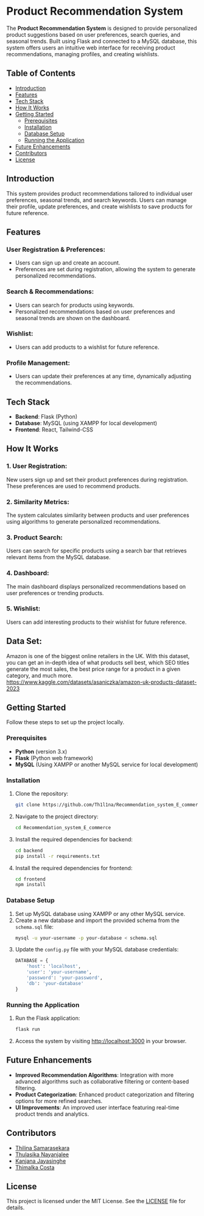 # Product Recommendation System

The **Product Recommendation System** is designed to provide personalized product suggestions based on user preferences, search queries, and seasonal trends. Built using Flask and connected to a MySQL database, this system offers users an intuitive web interface for receiving product recommendations, managing profiles, and creating wishlists.

## Table of Contents
- [Introduction](#introduction)
- [Features](#features)
- [Tech Stack](#tech-stack)
- [How It Works](#how-it-works)
- [Getting Started](#getting-started)
  - [Prerequisites](#prerequisites)
  - [Installation](#installation)
  - [Database Setup](#database-setup)
  - [Running the Application](#running-the-application)
- [Future Enhancements](#future-enhancements)
- [Contributors](#contributors)
- [License](#license)

## Introduction

This system provides product recommendations tailored to individual user preferences, seasonal trends, and search keywords. Users can manage their profile, update preferences, and create wishlists to save products for future reference.

## Features

### User Registration & Preferences:
- Users can sign up and create an account.
- Preferences are set during registration, allowing the system to generate personalized recommendations.

### Search & Recommendations:
- Users can search for products using keywords.
- Personalized recommendations based on user preferences and seasonal trends are shown on the dashboard.

### Wishlist:
- Users can add products to a wishlist for future reference.

### Profile Management:
- Users can update their preferences at any time, dynamically adjusting the recommendations.

## Tech Stack

- **Backend**: Flask (Python)
- **Database**: MySQL (using XAMPP for local development)
- **Frontend**: React, Tailwind-CSS

## How It Works

### 1. User Registration:
New users sign up and set their product preferences during registration. These preferences are used to recommend products.

### 2. Similarity Metrics:
The system calculates similarity between products and user preferences using algorithms to generate personalized recommendations.

### 3. Product Search:
Users can search for specific products using a search bar that retrieves relevant items from the MySQL database.

### 4. Dashboard:
The main dashboard displays personalized recommendations based on user preferences or trending products.

### 5. Wishlist:
Users can add interesting products to their wishlist for future reference.


## Data Set:
Amazon is one of the biggest online retailers in the UK. With this dataset, you can get an in-depth idea of what products sell best, which SEO titles generate the most sales, the best price range for a product in a given category, and much more.
https://www.kaggle.com/datasets/asaniczka/amazon-uk-products-dataset-2023

## Getting Started

Follow these steps to set up the project locally.

### Prerequisites
- **Python** (version 3.x)
- **Flask** (Python web framework)
- **MySQL** (Using XAMPP or another MySQL service for local development)

### Installation

1. Clone the repository:
    ```bash
    git clone https://github.com/Th1l1na/Recommendation_system_E_commerce
    ```
2. Navigate to the project directory:
    ```bash
    cd Recommendation_system_E_commerce
    ```
3. Install the required dependencies for backend:
    ```bash
    cd backend
    pip install -r requirements.txt
    ```
4. Install the required dependencies for frontend:
    ```bash
    cd frontend
    npm install
    ```

### Database Setup

1. Set up MySQL database using XAMPP or any other MySQL service.
2. Create a new database and import the provided schema from the `schema.sql` file:
    ```bash
    mysql -u your-username -p your-database < schema.sql
    ```
3. Update the `config.py` file with your MySQL database credentials:
    ```python
    DATABASE = {
        'host': 'localhost',
        'user': 'your-username',
        'password': 'your-password',
        'db': 'your-database'
    }
    ```

### Running the Application

1. Run the Flask application:
    ```bash
    flask run
    ```
2. Access the system by visiting [http://localhost:3000](http://localhost:3000) in your browser.

## Future Enhancements

- **Improved Recommendation Algorithms**: Integration with more advanced algorithms such as collaborative filtering or content-based filtering.
- **Product Categorization**: Enhanced product categorization and filtering options for more refined searches.
- **UI Improvements**: An improved user interface featuring real-time product trends and analytics.

## Contributors

- [Thilina Samarasekara](https://github.com/Th1l1na)
- [Thulasika Nayanjalee](https://github.com/Nayananjalee)
- [Kanjana Jayasinghe]()
- [Thimalka Costa](https://github.com/thimax01)

## License

This project is licensed under the MIT License. See the [LICENSE](LICENSE) file for details.
